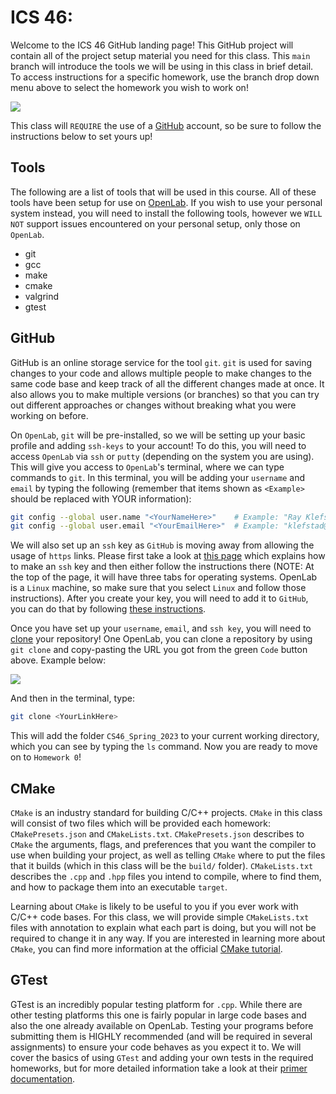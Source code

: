 # ICS 46:

Welcome to the ICS 46 GitHub landing page! This GitHub project will contain all of the project
setup material you need for this class. This `main` branch will introduce the tools we will be
using in this class in brief detail. To access instructions for a specific homework, use the
branch drop down menu above to select the homework you wish to work on!

![](docs/branches.png)

This class will `REQUIRE` the use of a [GitHub](#github) account, so be sure to follow the
instructions below to set yours up!

## Tools

The following are a list of tools that will be used in this course. All of these tools have been
setup for use on [OpenLab](REPLACEME). If you wish to use your personal system instead, you will
need to install the following tools, however we `WILL NOT` support issues encountered on your
personal setup, only those on `OpenLab`.

- git
- gcc
- make
- cmake
- valgrind
- gtest

## GitHub

GitHub is an online storage service for the tool `git`. `git` is used for saving changes to your
code and allows multiple people to make changes to the same code base and keep track of all the
different changes made at once. It also allows you to make multiple versions (or branches) so that
you can try out different approaches or changes without breaking what you were working on before.

On `OpenLab`, `git` will be pre-installed, so we will be setting up your basic profile and adding
`ssh-keys` to your account! To do this, you will need to access `OpenLab` via `ssh` or `putty` (depending
on the system you are using). This will give you access to `OpenLab`'s terminal, where we can
type commands to `git`. In this terminal, you will be adding your `username` and `email` by typing
the following (remember that items shown as `<Example>` should be replaced with YOUR information):

```bash
git config --global user.name "<YourNameHere>"    # Example: "Ray Klefstad"
git config --global user.email "<YourEmailHere>"  # Example: "klefstad@uci.edu"
```

We will also set up an `ssh` key as `GitHub` is moving away from allowing the usage of `https`
links. Please first take a look at [this page](https://docs.github.com/en/authentication/connecting-to-github-with-ssh/generating-a-new-ssh-key-and-adding-it-to-the-ssh-agent#generating-a-new-ssh-key)
which explains how to make an `ssh` key and then either follow the instructions there (NOTE: At the
top of the page, it will have three tabs for operating systems. OpenLab is a `Linux` machine, so make
sure that you select `Linux` and follow those instructions). After you create your key, you will need to add
it to `GitHub`, you can do that by following 
[these instructions](https://docs.github.com/en/authentication/connecting-to-github-with-ssh/adding-a-new-ssh-key-to-your-github-account).

Once you have set up your `username`, `email`, and `ssh key`, you will need to
[clone](https://docs.github.com/en/get-started/quickstart/fork-a-repo#cloning-your-forked-repository)
your repository! One OpenLab, you can clone a repository by using `git clone` and copy-pasting the URL
you got from the green `Code` button above. Example below:

![](docs/clone_link.png)

And then in the terminal, type:

```bash
git clone <YourLinkHere>
```

This will add the folder `CS46_Spring_2023` to your current working directory, which you can see by
typing the `ls` command. Now you are ready to move on to `Homework 0`! 

## CMake

`CMake` is an industry standard for building C/C++ projects. `CMake` in this class will consist of two
files which will be provided each homework: `CMakePresets.json` and `CMakeLists.txt`. `CMakePresets.json`
describes to `CMake` the arguments, flags, and preferences that you want the compiler to use when building
your project, as well as telling `CMake` where to put the files that it builds (which in this class will
be the `build/` folder). `CMakeLists.txt` describes the `.cpp` and `.hpp` files you intend to compile,
where to find them, and how to package them into an executable `target`.

Learning about `CMake` is likely to be useful to you if you ever work with C/C++ code bases. For this class,
we will provide simple `CMakeLists.txt` files with annotation to explain what each part is doing, but you will
not be required to change it in any way. If you are interested in learning more about `CMake`, you can find
more information at the official [CMake tutorial](https://cmake.org/cmake/help/latest/guide/tutorial/index.html).

## GTest

GTest is an incredibly popular testing platform for `.cpp`. While there are other testing platforms
this one is fairly popular in large code bases and also the one already available on OpenLab. Testing
your programs before submitting them is HIGHLY recommended (and will be required in several assignments)
to ensure your code behaves as you expect it to. We will cover the basics of using `GTest` and adding
your own tests in the required homeworks, but for more detailed information take a look at their
[primer documentation](https://google.github.io/googletest/primer.html).

